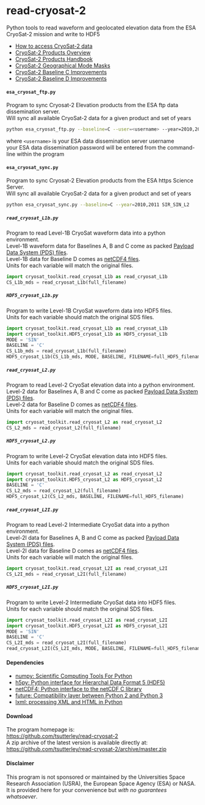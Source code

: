 read-cryosat-2
==============

Python tools to read waveform and geolocated elevation data from the ESA CryoSat-2 mission and write to HDF5

- [How to access CryoSat-2 data](https://earth.esa.int/web/guest/-/how-to-access-cryosat-data-6842)  
- [CryoSat-2 Products Overview](https://earth.esa.int/web/guest/-/products-overview-6975)  
- [CryoSat-2 Products Handbook](https://earth.esa.int/documents/10174/125272/CryoSat_Product_Handbook)  
- [CryoSat-2 Geographical Mode Masks](https://earth.esa.int/web/guest/-/geographical-mode-mask-7107)  
- [CryoSat-2 Baseline C Improvements](https://earth.esa.int/documents/10174/1773005/C2-Evolution-BaselineC-Level2-V3)  
- [CryoSat-2 Baseline D Improvements](https://earth.esa.int/documents/10174/1773005/CryoSat-Baseline-D-Evolutions.pdf)  

#### `esa_cryosat_ftp.py`
Program to sync Cryosat-2 Elevation products from the ESA ftp data dissemination server.  
Will sync all available CryoSat-2 data for a given product and set of years  
```bash
python esa_cryosat_ftp.py --baseline=C --user=<username> --year=2010,2011 SIR_SIN_L2
```
where `<username>` is your ESA data dissemination server username  
your ESA data dissemination password will be entered from the command-line within the program  

#### `esa_cryosat_sync.py`
Program to sync Cryosat-2 Elevation products from the ESA https Science Server.  
Will sync all available CryoSat-2 data for a given product and set of years  
```bash
python esa_cryosat_sync.py --baseline=C --year=2010,2011 SIR_SIN_L2
```

##### `read_cryosat_L1b.py`
Program to read Level-1B CryoSat waveform data into a python environment.  
Level-1B waveform data for Baselines A, B and C come as packed [Payload Data System (PDS) files](https://earth.esa.int/documents/10174/125273/CryoSat_L1_Products_Format_Specification).  
Level-1B data for Baseline D comes as [netCDF4 files](https://earth.esa.int/documents/10174/125272/CryoSat-Baseline-D-Product-Handbook).  
Units for each variable will match the original files.  
```python
import cryosat_toolkit.read_cryosat_L1b as read_cryosat_L1b
CS_L1b_mds = read_cryosat_L1b(full_filename)
```

##### `HDF5_cryosat_L1b.py`
Program to write Level-1B CryoSat waveform data into HDF5 files.  
Units for each variable should match the original SDS files.  
```python
import cryosat_toolkit.read_cryosat_L1b as read_cryosat_L1b
import cryosat_toolkit.HDF5_cryosat_L1b as HDF5_cryosat_L1b
MODE = 'SIN'
BASELINE = 'C'
CS_L1b_mds = read_cryosat_L1b(full_filename)
HDF5_cryosat_L1b(CS_L1b_mds, MODE, BASELINE, FILENAME=full_HDF5_filename)
```

##### `read_cryosat_L2.py`
Program to read Level-2 CryoSat elevation data into a python environment.  
Level-2 data for Baselines A, B and C come as packed [Payload Data System (PDS) files](https://earth.esa.int/documents/10174/125273/CryoSat_L2_Products_Format_Specification).  
Level-2 data for Baseline D comes as [netCDF4 files](https://earth.esa.int/documents/10174/125272/CryoSat-Baseline-D-Product-Handbook).  
Units for each variable will match the original files.  
```python
import cryosat_toolkit.read_cryosat_L2 as read_cryosat_L2
CS_L2_mds = read_cryosat_L2(full_filename)
```

##### `HDF5_cryosat_L2.py`
Program to write Level-2 CryoSat elevation data into HDF5 files.  
Units for each variable should match the original SDS files.  
```python
import cryosat_toolkit.read_cryosat_L2 as read_cryosat_L2
import cryosat_toolkit.HDF5_cryosat_L2 as HDF5_cryosat_L2
BASELINE = 'C'
CS_L2_mds = read_cryosat_L2(full_filename)
HDF5_cryosat_L2(CS_L2_mds, BASELINE, FILENAME=full_HDF5_filename)
```

##### `read_cryosat_L2I.py`
Program to read Level-2 Intermediate CryoSat data into a python environment.  
Level-2I data for Baselines A, B and C come as packed [Payload Data System (PDS) files](https://earth.esa.int/documents/10174/125273/CryoSat_L2_Products_Format_Specification).  
Level-2I data for Baseline D comes as [netCDF4 files](https://earth.esa.int/documents/10174/125272/CryoSat-Baseline-D-Product-Handbook).  
Units for each variable will match the original files.  
```python
import cryosat_toolkit.read_cryosat_L2I as read_cryosat_L2I
CS_L2I_mds = read_cryosat_L2I(full_filename)
```

##### `HDF5_cryosat_L2I.py`
Program to write Level-2 Intermediate CryoSat data into HDF5 files.  
Units for each variable should match the original SDS files.  
```python
import cryosat_toolkit.read_cryosat_L2I as read_cryosat_L2I
import cryosat_toolkit.HDF5_cryosat_L2I as HDF5_cryosat_L2I
MODE = 'SIN'
BASELINE = 'C'
CS_L2I_mds = read_cryosat_L2I(full_filename)
read_cryosat_L2I(CS_L2I_mds, MODE, BASELINE, FILENAME=full_HDF5_filename)
```

#### Dependencies
 - [numpy: Scientific Computing Tools For Python](http://www.numpy.org)  
 - [h5py: Python interface for Hierarchal Data Format 5 (HDF5)](http://h5py.org)  
 - [netCDF4: Python interface to the netCDF C library](https://unidata.github.io/netcdf4-python/netCDF4/index.html)  
 - [future: Compatibility layer between Python 2 and Python 3](http://python-future.org/)  
 - [lxml: processing XML and HTML in Python](https://pypi.python.org/pypi/lxml)  

#### Download
The program homepage is:   
https://github.com/tsutterley/read-cryosat-2   
A zip archive of the latest version is available directly at:    
https://github.com/tsutterley/read-cryosat-2/archive/master.zip  

#### Disclaimer  
This program is not sponsored or maintained by the Universities Space Research Association (USRA), the European Space Agency (ESA) or NASA.  It is provided here for your convenience but _with no guarantees whatsoever_.  
